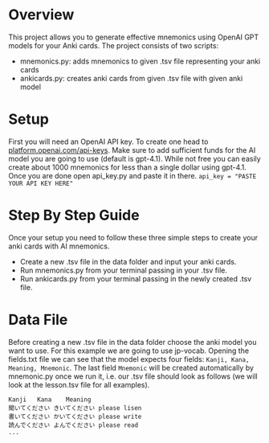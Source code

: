 # Overview
This project allows you to generate effective mnemonics using OpenAI GPT models for your Anki cards. The project consists of two scripts:
* mnemonics.py: adds mnemonics to given .tsv file representing your anki cards
* ankicards.py: creates anki cards from given .tsv file with given anki model

# Setup
First you will need an OpenAI API key. To create one head to [platform.openai.com/api-keys](platform.openai.com/api-keys). Make sure to add sufficient funds for the AI model you are going to use (default is gpt-4.1). While not free you can easily create about 1000 mnemonics for less than a single dollar using gpt-4.1. Once you are done open api_key.py and paste it in there. `api_key = "PASTE YOUR API KEY HERE"`

# Step By Step Guide
Once your setup you need to follow these three simple steps to create your anki cards with AI mnemonics.
* Create a new .tsv file in the data folder and input your anki cards.
* Run mnemonics.py from your terminal passing in your .tsv file.
* Run ankicards.py from your terminal passing in the newly created .tsv file.

# Data File
Before creating a new .tsv file in the data folder choose the anki model you want to use. For this example we are going to use jp-vocab. Opening the fields.txt file we can see that the model expects four fields: `Kanji, Kana, Meaning, Mnemonic`. The last field `Mnemonic` will be created automatically by mnemonic.py once we run it, i.e. our .tsv file should look as follows (we will look at the lesson.tsv file for all examples).
```
Kanji	Kana	Meaning
聞いてください	きいてください	please lisen
書いてください	かいてください	please write
読んでください	よんでください	please read
...
```
